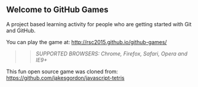 ## Welcome to GitHub Games

A project based learning activity for people who are getting started with Git and GitHub.

You can play the game at: http://rsc2015.github.io/github-games/

>> _*SUPPORTED BROWSERS*: Chrome, Firefox, Safari, Opera and IE9+_

This fun open source game was cloned from: https://github.com/jakesgordon/javascript-tetris
